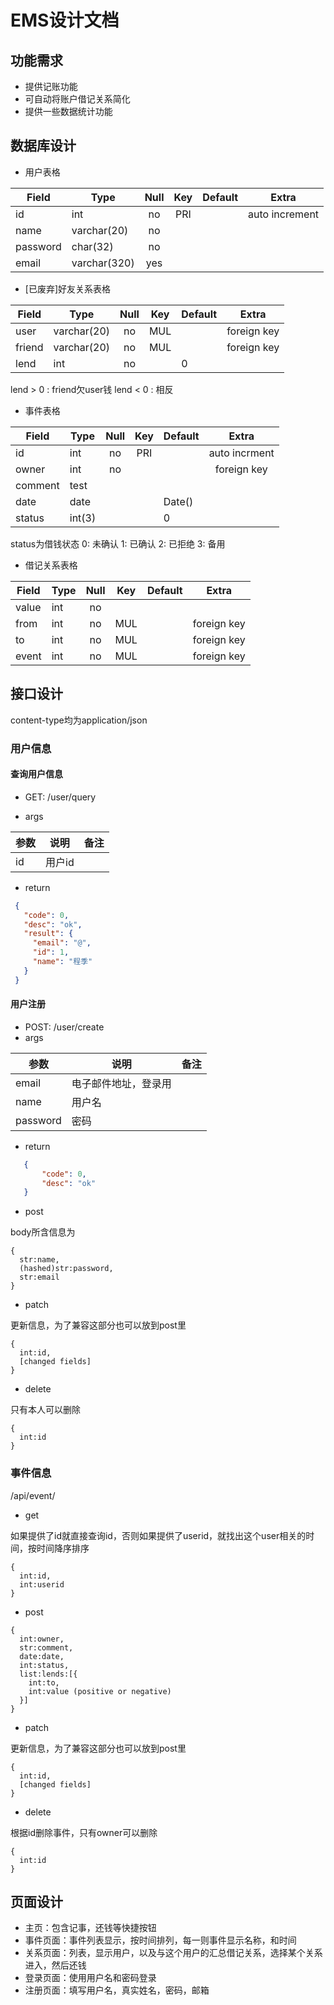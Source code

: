 # EMS设计文档

## 功能需求
- 提供记账功能
- 可自动将账户借记关系简化
- 提供一些数据统计功能

## 数据库设计
- 用户表格

| Field | Type | Null | Key | Default | Extra |
| --- | --- | :---: | :---: | --- | :---: |
| id | int | no | PRI | | auto increment |
| name | varchar(20) | no | | | |
| password | char(32) | no | | | |
| email | varchar(320) | yes | | | |

- [已废弃]好友关系表格

| Field | Type | Null | Key | Default | Extra |
| --- | --- | :---: | :---: | --- | :---: |
| user | varchar(20) | no | MUL | | foreign key |
| friend | varchar(20) | no | MUL | | foreign key |
| lend | int | no | | 0 | |

 lend > 0 : friend欠user钱
 lend < 0 : 相反

- 事件表格

| Field | Type | Null | Key | Default | Extra |
| --- | --- | :---: | :---: | --- | :---: |
| id | int | no | PRI | | auto incrment |
| owner | int | no | | | foreign key |
| comment | test | | | | |
| date | date | | | Date() | |
| status | int(3) | | | 0 | |

 status为借钱状态
  0: 未确认 
  1: 已确认
  2: 已拒绝
  3: 备用

- 借记关系表格

| Field | Type | Null | Key | Default | Extra |
| --- | --- | :---: | :---: | --- | :---: |
| value | int | no | | | |
| from | int | no | MUL | | foreign key |
| to | int | no | MUL | | foreign key |
| event | int | no | MUL | | foreign key | 

## 接口设计

content-type均为application/json

### 用户信息
#### 查询用户信息
- GET: /user/query
 
- args

 |参数|说明|备注|
 |---|----|----|
 |id |用户id||
- return
 
 ```json
  {
    "code": 0,
    "desc": "ok",
    "result": {
      "email": "@",
      "id": 1,
      "name": "程季"
    }
  }
 ```

#### 用户注册
- POST: /user/create
- args

 |参数|说明|备注|
 |----|----|----|
 |email|电子邮件地址，登录用||
 |name|用户名||
 |password|密码||
- return
 ```json
    {
        "code": 0,
        "desc": "ok"
    }
 ```

  + post

  body所含信息为
  ```
  {
    str:name,
    (hashed)str:password,
    str:email
  }
  ```

  + patch

  更新信息，为了兼容这部分也可以放到post里
  ```
  {
    int:id,
    [changed fields]
  }
  ```


  + delete

  只有本人可以删除
  ```
  {
    int:id
  }
  ```

### 事件信息
  /api/event/
  + get

  如果提供了id就直接查询id，否则如果提供了userid，就找出这个user相关的时间，按时间降序排序
  ```
  {
    int:id,
    int:userid
  }
  ```

  + post

  ```
  {
    int:owner,
    str:comment,
    date:date,
    int:status,
    list:lends:[{
      int:to,
      int:value (positive or negative)
    }]
  }
  ```

  + patch

  更新信息，为了兼容这部分也可以放到post里
  ```
  {
    int:id,
    [changed fields]
  }
  ```

  + delete
  
  根据id删除事件，只有owner可以删除
  ```
  {
    int:id
  }
  ```

## 页面设计
- 主页：包含记事，还钱等快捷按钮
- 事件页面：事件列表显示，按时间排列，每一则事件显示名称，和时间
- 关系页面：列表，显示用户，以及与这个用户的汇总借记关系，选择某个关系进入，然后还钱
- 登录页面：使用用户名和密码登录
- 注册页面：填写用户名，真实姓名，密码，邮箱
